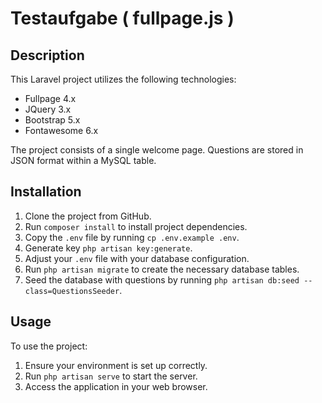 # Testaufgabe ( fullpage.js )

## Description

This Laravel project utilizes the following technologies:

-   Fullpage 4.x
-   JQuery 3.x
-   Bootstrap 5.x
-   Fontawesome 6.x

The project consists of a single welcome page. Questions are stored in JSON format within a MySQL table.

## Installation

1. Clone the project from GitHub.
2. Run `composer install` to install project dependencies.
3. Copy the `.env` file by running `cp .env.example .env`.
4. Generate key `php artisan key:generate`.
5. Adjust your `.env` file with your database configuration.
6. Run `php artisan migrate` to create the necessary database tables.
7. Seed the database with questions by running `php artisan db:seed --class=QuestionsSeeder`.

## Usage

To use the project:

1. Ensure your environment is set up correctly.
2. Run `php artisan serve` to start the server.
3. Access the application in your web browser.
